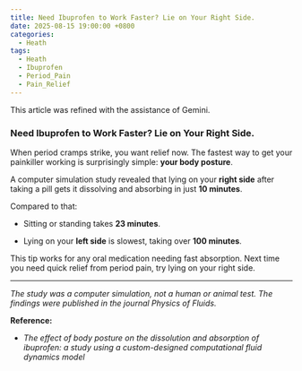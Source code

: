 ```yaml
---
title: Need Ibuprofen to Work Faster? Lie on Your Right Side.
date: 2025-08-15 19:00:00 +0800
categories:
  - Heath
tags:
  - Heath
  - Ibuprofen
  - Period_Pain
  - Pain_Relief
---
```

This article was refined with the assistance of Gemini.

### **Need Ibuprofen to Work Faster? Lie on Your Right Side.**

When period cramps strike, you want relief now. The fastest way to get your painkiller working is surprisingly simple: **your body posture**.

A computer simulation study revealed that lying on your **right side** after taking a pill gets it dissolving and absorbing in just **10 minutes**.

Compared to that:

- Sitting or standing takes **23 minutes**.
    
- Lying on your **left side** is slowest, taking over **100 minutes**.
    

This tip works for any oral medication needing fast absorption. Next time you need quick relief from period pain, try lying on your right side.

---

_The study was a computer simulation, not a human or animal test. The findings were published in the journal Physics of Fluids._

**Reference:**

- _The effect of body posture on the dissolution and absorption of ibuprofen: a study using a custom-designed computational fluid dynamics model_